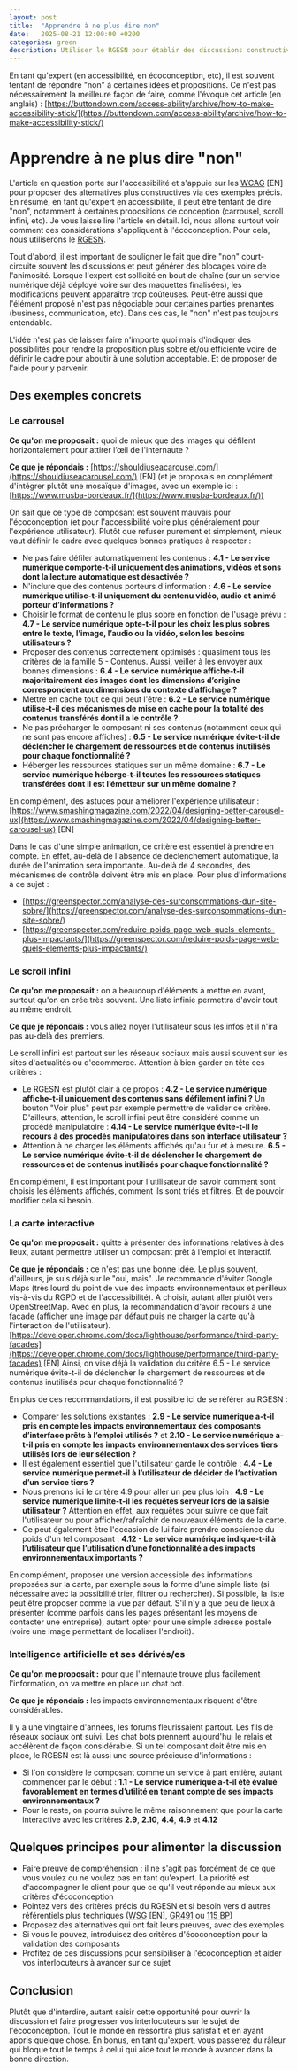 ```yaml
---
layout: post
title:  "Apprendre à ne plus dire non"
date:   2025-08-21 12:00:00 +0200
categories: green
description: Utiliser le RGESN pour établir des discussions constructives avec un client
---
```


En tant qu'expert (en accessibilité, en écoconception, etc), il est souvent tentant de répondre "non" à certaines idées et propositions. Ce n'est pas nécessairement la meilleure façon de faire, comme l'évoque cet article (en anglais) : [https://buttondown.com/access-ability/archive/how-to-make-accessibility-stick/](https://buttondown.com/access-ability/archive/how-to-make-accessibility-stick/)

# Apprendre à ne plus dire "non"
L'article en question porte sur l'accessibilité et s'appuie sur les [WCAG](https://www.w3.org/WAI/standards-guidelines/wcag/) [EN] pour proposer des alternatives plus constructives via des exemples précis. En résumé, en tant qu'expert en accessibilité, il peut être tentant de dire "non", notamment à certaines propositions de conception (carrousel, scroll infini, etc). Je vous laisse lire l'article en détail. Ici, nous allons surtout voir comment ces considérations s'appliquent à l'écoconception. Pour cela, nous utiliserons le [RGESN](https://www.arcep.fr/mes-demarches-et-services/entreprises/fiches-pratiques/referentiel-general-ecoconception-services-numeriques.html#c36439). 

Tout d'abord, il est important de souligner le fait que dire "non" court-circuite souvent les discussions et peut générer des blocages voire de l'animosité. Lorsque l'expert est sollicité en bout de chaîne (sur un service numérique déjà déployé voire sur des maquettes finalisées), les modifications peuvent apparaître trop coûteuses. Peut-être aussi que l'élément proposé n'est pas négociable pour certaines parties prenantes (business, communication, etc). Dans ces cas, le "non" n'est pas toujours entendable. 

L'idée n'est pas de laisser faire n'importe quoi mais d'indiquer des possibilités pour rendre la proposition plus sobre et/ou efficiente voire de définir le cadre pour aboutir à une solution acceptable. Et de proposer de l'aide pour y parvenir. 

## Des exemples concrets
### Le carrousel
**Ce qu'on me proposait :** quoi de mieux que des images qui défilent horizontalement pour attirer l’œil de l'internaute ?

**Ce que je répondais :** [https://shouldiuseacarousel.com/](https://shouldiuseacarousel.com/) [EN] (et je proposais en complément d'intégrer plutôt une mosaïque d'images, avec un exemple ici : [https://www.musba-bordeaux.fr/](https://www.musba-bordeaux.fr/))

On sait que ce type de composant est souvent mauvais pour l'écoconception (et pour l'accessibilité voire plus généralement pour l'expérience utilisateur). Plutôt que refuser purement et simplement, mieux vaut définir le cadre avec quelques bonnes pratiques à respecter : 
* Ne pas faire défiler automatiquement les contenus : **4.1 - Le service numérique comporte-t-il uniquement des animations, vidéos et sons dont la lecture automatique est désactivée ?**  
* N'inclure que des contenus porteurs d'information : **4.6 - Le service numérique utilise-t-il uniquement du contenu vidéo, audio et animé porteur d’informations ?**  
* Choisir le format de contenu le plus sobre en fonction de l'usage prévu : **4.7 - Le service numérique opte-t-il pour les choix les plus sobres entre le texte, l’image, l’audio ou la vidéo, selon les besoins utilisateurs ?**   
* Proposer des contenus correctement optimisés : quasiment tous les critères de la famille 5 - Contenus. Aussi, veiller à les envoyer aux bonnes dimensions : **6.4 - Le service numérique affiche-t-il majoritairement des images dont les dimensions d’origine correspondent aux dimensions du contexte d’affichage ?**  
* Mettre en cache tout ce qui peut l'être : **6.2 - Le service numérique utilise-t-il des mécanismes de mise en cache pour la totalité des contenus transférés dont il a le contrôle ?**  
* Ne pas précharger le composant ni ses contenus (notamment ceux qui ne sont pas encore affichés) : **6.5 - Le service numérique évite-t-il de déclencher le chargement de ressources et de contenus inutilisés pour chaque fonctionnalité ?**   
* Héberger les ressources statiques sur un même domaine : **6.7 - Le service numérique héberge-t-il toutes les ressources statiques transférées dont il est l’émetteur sur un même domaine ?**  

En complément, des astuces pour améliorer l'expérience utilisateur : [https://www.smashingmagazine.com/2022/04/designing-better-carousel-ux](https://www.smashingmagazine.com/2022/04/designing-better-carousel-ux) [EN] 

Dans le cas d'une simple animation, ce critère est essentiel à prendre en compte. En effet, au-delà de l'absence de déclenchement automatique, la durée de l'animation sera importante. Au-delà de 4 secondes, des mécanismes de contrôle doivent être mis en place. Pour plus d'informations à ce sujet : 
* [https://greenspector.com/analyse-des-surconsommations-dun-site-sobre/](https://greenspector.com/analyse-des-surconsommations-dun-site-sobre/)
* [https://greenspector.com/reduire-poids-page-web-quels-elements-plus-impactants/](https://greenspector.com/reduire-poids-page-web-quels-elements-plus-impactants/)

### Le scroll infini
**Ce qu'on me proposait :** on a beaucoup d'éléments à mettre en avant, surtout qu'on en crée très souvent. Une liste infinie permettra d'avoir tout au même endroit.

**Ce que je répondais :** vous allez noyer l'utilisateur sous les infos et il n'ira pas au-delà des premiers.

Le scroll infini est partout sur les réseaux sociaux mais aussi souvent sur les sites d'actualités ou d'ecommerce. Attention à bien garder en tête ces critères : 
* Le RGESN est plutôt clair à ce propos : **4.2 - Le service numérique affiche-t-il uniquement des contenus sans défilement infini ?** Un bouton "Voir plus" peut par exemple permettre de valider ce critère. D'ailleurs, attention, le scroll infini peut être considéré comme un procédé manipulatoire : **4.14 - Le service numérique évite-t-il le recours à des procédés manipulatoires dans son interface utilisateur ?**   
* Attention à ne charger les éléments affichés qu'au fur et à mesure. **6.5 - Le service numérique évite-t-il de déclencher le chargement de ressources et de contenus inutilisés pour chaque fonctionnalité ?**  

En complément, il est important pour l'utilisateur de savoir comment sont choisis les éléments affichés, comment ils sont triés et filtrés. Et de pouvoir modifier cela si besoin.

### La carte interactive
**Ce qu'on me proposait :** quitte à présenter des informations relatives à des lieux, autant permettre utiliser un composant prêt à l'emploi et interactif.

**Ce que je répondais :** ce n'est pas une bonne idée. Le plus souvent, d'ailleurs, je suis déjà sur le "oui, mais". Je recommande d'éviter Google Maps (très lourd du point de vue des impacts environnementaux et périlleux vis-à-vis du RGPD et de l'accessibilité). A choisir, autant aller plutôt vers OpenStreetMap. Avec en plus, la recommandation d'avoir recours à une facade (afficher une image par défaut puis ne charger la carte qu'à l'interaction de l'utilisateur). [https://developer.chrome.com/docs/lighthouse/performance/third-party-facades](https://developer.chrome.com/docs/lighthouse/performance/third-party-facades) [EN] Ainsi, on vise déjà la validation du critère 6.5 - Le service numérique évite-t-il de déclencher le chargement de ressources et de contenus inutilisés pour chaque fonctionnalité ?

En plus de ces recommandations, il est possible ici de se référer au RGESN : 
* Comparer les solutions existantes : **2.9 - Le service numérique a-t-il pris en compte les impacts environnementaux des composants d’interface prêts à l’emploi utilisés ?** et **2.10 - Le service numérique a-t-il pris en compte les impacts environnementaux des services tiers utilisés lors de leur sélection ?**    
* Il est également essentiel que l'utilisateur garde le contrôle : **4.4 - Le service numérique permet-il à l’utilisateur de décider de l’activation d’un service tiers ?**    
* Nous prenons ici le critère 4.9 pour aller un peu plus loin : **4.9 - Le service numérique limite-t-il les requêtes serveur lors de la saisie utilisateur ?** Attention en effet, aux requêtes pour suivre ce que fait l'utilisateur ou pour afficher/rafraîchir de nouveaux éléments de la carte.  
* Ce peut également être l'occasion de lui faire prendre conscience du poids d'un tel composant : **4.12 - Le service numérique indique-t-il à l’utilisateur que l’utilisation d’une fonctionnalité a des impacts environnementaux importants ?**  

En complément, proposer une version accessible des informations proposées sur la carte, par exemple sous la forme d'une simple liste (si nécessaire avec la possibilité trier, filtrer ou rechercher). Si possible, la liste peut être proposer comme la vue par défaut. S'il n'y a que peu de lieux à présenter (comme parfois dans les pages présentant les moyens de contacter une entreprise), autant opter pour une simple adresse postale (voire une image permettant de localiser l'endroit).

### Intelligence artificielle et ses dérivés/es
**Ce qu'on me proposait :** pour que l'internaute trouve plus facilement l'information, on va mettre en place un chat bot.

**Ce que je répondais :** les impacts environnementaux risquent d'être considérables. 

Il y a une vingtaine d'années, les forums fleurissaient partout. Les fils de réseaux sociaux ont suivi. Les chat bots prennent aujourd'hui le relais et accélèrent de façon considérable. Si un tel composant doit être mis en place, le RGESN est là aussi une source précieuse d'informations : 
* Si l'on considère le composant comme un service à part entière, autant commencer par le début : **1.1 - Le service numérique a-t-il été évalué favorablement en termes d’utilité en tenant compte de ses impacts environnementaux ?**  
* Pour le reste, on pourra suivre le même raisonnement que pour la carte interactive avec les critères **2.9**, **2.10**, **4.4**, **4.9** et **4.12**  

## Quelques principes pour alimenter la discussion
* Faire preuve de compréhension : il ne s'agit pas forcément de ce que vous voulez ou ne voulez pas en tant qu'expert. La priorité est d'accompagner le client pour que ce qu'il veut réponde au mieux aux critères d'écoconception  
* Pointez vers des critères précis du RGESN et si besoin vers d'autres référentiels plus techniques ([WSG](https://w3c.github.io/sustainableweb-wsg/) [EN], [GR491](https://gr491.isit-europe.org/) ou [115 BP](https://rweb.greenit.fr/fr))  
* Proposez des alternatives qui ont fait leurs preuves, avec des exemples  
* Si vous le pouvez, introduisez des critères d'écoconception pour la validation des composants  
* Profitez de ces discussions pour sensibiliser à l'écoconception et aider vos interlocuteurs à avancer sur ce sujet  

## Conclusion
Plutôt que d'interdire, autant saisir cette opportunité pour ouvrir la discussion et faire progresser vos interlocuteurs sur le sujet de l'écoconception. Tout le monde en ressortira plus satisfait et en ayant appris quelque chose. En bonus, en tant qu'expert, vous passerez du râleur qui bloque tout le temps à celui qui aide tout le monde à avancer dans la bonne direction.

